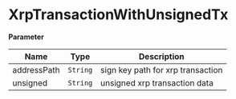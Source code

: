# XrpTransactionWithUnsignedTx

**Parameter**

| Name        | Type       | Description                       |
| ----------- | ---------- | --------------------------------- |
| addressPath | `String` | sign key path for xrp transaction |
| unsigned    | `String` | unsigned xrp transaction data    |
